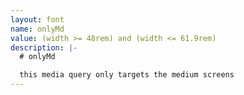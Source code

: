 ```yaml
---
layout: font
name: onlyMd
value: (width >= 48rem) and (width <= 61.9rem)
description: |-
  # onlyMd

  this media query only targets the medium screens
---
```


